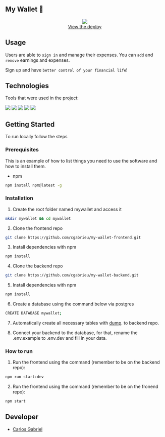 ## My Wallet 👛

<div align="center">
  <a href="https://mywallet-cgabrieu.vercel.app/">
    <img src="https://user-images.githubusercontent.com/25062334/144301107-9b86368f-6548-452b-8f82-37a70ca4fe98.gif">
  </a>
    <br />
    <a href="https://mywallet-cgabrieu.vercel.app/">View the deploy</a>
    <br />
</div>

## Usage

Users are able to `sign in` and manage their expenses.
You can `add` and `remove` earnings and expenses.

Sign up and have `better control of your financial life`!
  

## Technologies

Tools that were used in the project:
<p>
  <img src='https://img.shields.io/badge/React-000000?style=for-the-badge&logo=react&logoColor=white'>
  <img src='https://img.shields.io/badge/styled--components-000000?style=for-the-badge&logo=styled-components&logoColor=white'>
  <img src='https://img.shields.io/badge/Vercel-000000?style=for-the-badge&logo=vercel&logoColor=white'>
  <img src='https://img.shields.io/badge/Cypress-000000?style=for-the-badge&logo=cypress&logoColor=white'>
  <img src='https://img.shields.io/badge/Heroku-000000?style=for-the-badge&logo=heroku&logoColor=white'>
</p>

<!-- GETTING STARTED -->
## Getting Started

To run locally follow the steps

### Prerequisites

This is an example of how to list things you need to use the software and how to install them.
* npm
```sh
npm install npm@latest -g
```

### Installation

1. Create the root folder named mywallet and access it
```sh
mkdir mywallet && cd mywallet
```
2. Clone the frontend repo
```sh
git clone https://github.com/cgabrieu/my-wallet-frontend.git
```
3. Install dependencies with npm
```sh
npm install
```
4. Clone the backend repo
```sh
git clone https://github.com/cgabrieu/my-wallet-backend.git
```
5. Install dependencies with npm
```sh
npm install
```
6. Create a database using the command below via postgres
```sh
CREATE DATABASE mywallet;
```
7. Automatically create all necessary tables with <a href="https://github.com/cgabrieu/my-wallet-backend/blob/main/dump.sql">dump</a>. to backend repo.

8. Connect your backend to the database, for that, rename the .env.example to .env.dev and fill in your data.

### How to run

1. Run the frontend using the command (remember to be on the backend repo): 
```sh
npm run start:dev
```
2. Run the frontend using the command (remember to be on the fronend repo): 
```sh
npm start
```

## Developer

* [Carlos Gabriel](https://github.com/cgabrieu)
